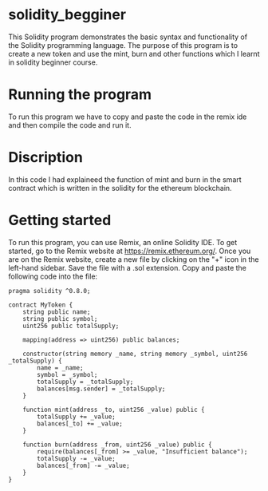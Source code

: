 # solidity_begginer

This Solidity program demonstrates the basic syntax and functionality of the Solidity programming language. The purpose of this program is to create a new token and use the mint, burn and other functions which I learnt in solidity beginner course.

# Running the program
To run this program we have to copy and paste the code in the remix ide and then compile the code and run it.

# Discription
In this code I had explaineed the function of mint and burn in the smart contract which is written in the solidity for the ethereum blockchain.

# Getting started 
To run this program, you can use Remix, an online Solidity IDE. To get started, go to the Remix website at https://remix.ethereum.org/.
Once you are on the Remix website, create a new file by clicking on the "+" icon in the left-hand sidebar. Save the file with a .sol extension. Copy and paste the following code into the file:

    pragma solidity ^0.8.0;
    
    contract MyToken {
        string public name;
        string public symbol;
        uint256 public totalSupply;
    
        mapping(address => uint256) public balances;
    
        constructor(string memory _name, string memory _symbol, uint256 _totalSupply) {
            name = _name;
            symbol = _symbol;
            totalSupply = _totalSupply;
            balances[msg.sender] = _totalSupply;
        }
    
        function mint(address _to, uint256 _value) public {
            totalSupply += _value;
            balances[_to] += _value;
        }
    
        function burn(address _from, uint256 _value) public {
            require(balances[_from] >= _value, "Insufficient balance");
            totalSupply -= _value;
            balances[_from] -= _value;
        }
    }
